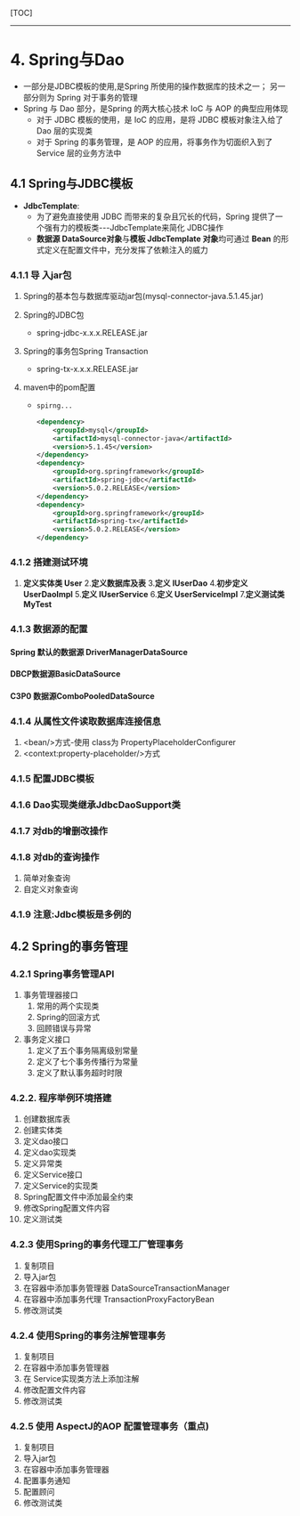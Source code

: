 [TOC]

---

# 4. Spring与Dao

-   一部分是JDBC模板的使用,是Spring 所使用的操作数据库的技术之一； 另一部分则为 Spring 对于事务的管理
-   Spring 与 Dao 部分，是Spring 的两大核心技术 IoC 与 AOP 的典型应用体现
    -   对于 JDBC 模板的使用，是 IoC 的应用，是将 JDBC 模板对象注入给了Dao 层的实现类
    -   对于 Spring 的事务管理，是 AOP 的应用，将事务作为切面织入到了 Service 层的业务方法中

## 4.1 Spring与JDBC模板

-   **JdbcTemplate**:
    -   为了避免直接使用 JDBC 而带来的复杂且冗长的代码，Spring 提供了一个强有力的模板类---JdbcTemplate来简化 JDBC操作
    -   **数据源 DataSource对象**与**模板 JdbcTemplate 对象**均可通过 **Bean** 的形式定义在配置文件中，充分发挥了依赖注入的威力

### 4.1.1 导 入jar包

1.  Spring的基本包与数据库驱动jar包(mysql-connector-java.5.1.45.jar)

2.  Spring的JDBC包

    -   spring-jdbc-x.x.x.RELEASE.jar

3.  Spring的事务包Spring Transaction

    -   spring-tx-x.x.x.RELEASE.jar

4.  maven中的pom配置

    -   ```xml
        spirng...

        <dependency>
            <groupId>mysql</groupId>
            <artifactId>mysql-connector-java</artifactId>
            <version>5.1.45</version>
        </dependency>
        <dependency>
            <groupId>org.springframework</groupId>
            <artifactId>spring-jdbc</artifactId>
            <version>5.0.2.RELEASE</version>
        </dependency>
        <dependency>
            <groupId>org.springframework</groupId>
            <artifactId>spring-tx</artifactId>
            <version>5.0.2.RELEASE</version>
        </dependency>
        ```

### 4.1.2     搭建测试环境

1.	**定义实体类 User**
  2.**定义数据库及表**
  3.**定义 IUserDao**
  4.**初步定义 UserDaoImpl**
  5.**定义 IUserService**
  6.**定义 UserServiceImpl**
  7.**定义测试类 MyTest**

### 4.1.3 数据源的配置

#### Spring 默认的数据源 DriverManagerDataSource

#### DBCP数据源BasicDataSource

#### C3P0 数据源ComboPooledDataSource

### 4.1.4 从属性文件读取数据库连接信息

1.  \<bean/>方式-使用 class为 PropertyPlaceholderConfigurer
2.  \<context:property-placeholder/>方式

### 4.1.5 配置JDBC模板

### 4.1.6 Dao实现类继承JdbcDaoSupport类

### 4.1.7 对db的增删改操作

### 4.1.8 对db的查询操作

1.  简单对象查询
2.  自定义对象查询

### 4.1.9 注意:Jdbc模板是多例的

## 4.2 Spring的事务管理

### 4.2.1 Spring事务管理API

1.  事务管理器接口
    1.  常用的两个实现类
    2.  Spring的回滚方式
    3.  回顾错误与异常
2.  事务定义接口
    1.  定义了五个事务隔离级别常量
    2.  定义了七个事务传播行为常量
    3.  定义了默认事务超时时限

### 4.2.2. 程序举例环境搭建

1.  创建数据库表
2.  创建实体类
3.  定义dao接口
4.  定义dao实现类
5.  定义异常类
6.  定义Service接口
7.  定义Service的实现类
8.  Spring配置文件中添加最全约束
9.  修改Spring配置文件内容
10.  定义测试类

### 4.2.3 使用Spring的事务代理工厂管理事务

1.  复制项目
2.  导入jar包
3.  在容器中添加事务管理器 DataSourceTransactionManager
4.  在容器中添加事务代理 TransactionProxyFactoryBean
5.  修改测试类

### 4.2.4 使用Spring的事务注解管理事务

1.  复制项目
2.  在容器中添加事务管理器
3.  在 Service实现类方法上添加注解
4.  修改配置文件内容
5.  修改测试类

### 4.2.5 使用 AspectJ的AOP 配置管理事务（重点)

1.  复制项目
2.  导入jar包
3.  在容器中添加事务管理器
4.  配置事务通知
5.  配置顾问
6.  修改测试类

